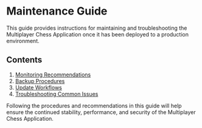 # Maintenance Guide

This guide provides instructions for maintaining and troubleshooting the Multiplayer Chess Application once it has been deployed to a production environment.

## Contents

1. [Monitoring Recommendations](monitoring.md)
2. [Backup Procedures](backup.md)
3. [Update Workflows](updates.md)
4. [Troubleshooting Common Issues](troubleshooting.md)

Following the procedures and recommendations in this guide will help ensure the continued stability, performance, and security of the Multiplayer Chess Application.